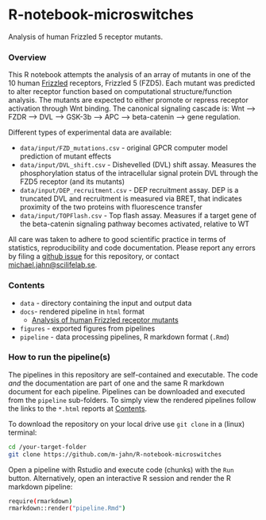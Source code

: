 # R-notebook-microswitches

Analysis of human Frizzled 5 receptor mutants.

### Overview

This R notebook attempts the analysis of an array of mutants in one of the 10 human [Frizzled](https://en.wikipedia.org/wiki/Frizzled) receptors, Frizzled 5 (FZD5). Each mutant was predicted to alter receptor function based on computational structure/function analysis. The mutants are expected to either promote or repress receptor activation through Wnt binding. The canonical signaling cascade is: Wnt --> FZDR --> DVL --> GSK-3b --> APC --> beta-catenin --> gene regulation.

Different types of experimental data are available:

- `data/input/FZD_mutations.csv` - original GPCR computer model prediction of mutant effects
- `data/input/DVL_shift.csv` - Dishevelled (DVL) shift assay. Measures the phosphorylation status of the intracellular signal protein DVL through the FZD5 receptor (and its mutants)
- `data/input/DEP_recruitment.csv` - DEP recruitment assay. DEP is a truncated DVL and recruitment is measured via BRET, that indicates proximity of the two proteins with fluorescence transfer
- `data/input/TOPFlash.csv` - Top flash assay. Measures if a target gene of the beta-catenin signaling pathway becomes activated, relative to WT


All care was taken to adhere to good scientific practice in terms of statistics, reproducibility and code documentation. Please report any errors by filing a [github issue](https://github.com/m-jahn/R-notebook-microswitches) for this repository, or contact michael.jahn@scilifelab.se.


### Contents

- `data` - directory containing the input and output data
- `docs`- rendered pipeline in `html` format
  - [Analysis of human Frizzled receptor mutants](https://m-jahn.github.io/R-notebook-microswitches/Microswitches-analysis.nb.html)
- `figures` - exported figures from pipelines
- `pipeline` - data processing pipelines, R markdown format (`.Rmd`)

### How to run the pipeline(s)

The pipelines in this repository are self-contained and executable. The code _and_ the documentation are part of one and the same R markdown document for each pipeline. Pipelines can be downloaded and executed from the `pipeline` sub-folders. To simply view the rendered pipelines follow the links to the `*.html` reports at [Contents](#Contents).

To download the repository on your local drive use `git clone` in a (linux) terminal:

``` bash
cd /your-target-folder
git clone https://github.com/m-jahn/R-notebook-microswitches
```

Open a pipeline with Rstudio and execute code (chunks) with the `Run` button.
Alternatively, open an interactive R session and render the R markdown pipeline:

``` bash
require(rmarkdown)
rmarkdown::render("pipeline.Rmd")
```
